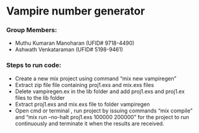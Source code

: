 # Vampire number generator

### Group Members:         
  * Muthu Kumaran Manoharan   (UFID# 9718-4490)
  * Ashwath Venkataraman           (UFID# 5198-9461)

### Steps to run code:
  * Create a new mix project using command “mix new vampiregen”
  * Extract zip file file containing proj1.exs and mix.exs files
  * Delete vampiregen.ex in the lib folder and add proj1.exs and proj1.ex files to the lib folder
  *	Extract proj1.exs and mix.exs file to folder vampiregen
  *	Open cmd or terminal , run project by issuing commands “mix compile” and  “mix run –no-halt proj1.exs 100000 200000” for the project to run continuously and terminate it when the results are received.
